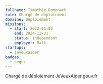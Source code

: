 ```yaml
---
fullname: Timothée Domenach
role: Chargé de déploiement
domaine: Déploiement
missions:
  - start: 2022-01-03
    end: 2024-12-31
    status: independent
    employer: Malt
startups:
  - jeveuxaider
badges:
  - segur
---
```

Chargé de déploiement JeVeuxAider.gouv.fr
